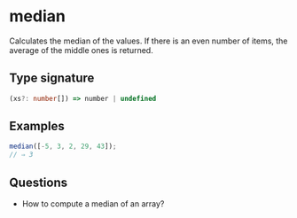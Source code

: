 # median

Calculates the median of the values. If there is an even number of items, the average of the middle ones is returned.

## Type signature

<!-- prettier-ignore-start -->
```typescript
(xs?: number[]) => number | undefined
```
<!-- prettier-ignore-end -->

## Examples

<!-- prettier-ignore-start -->
```javascript
median([-5, 3, 2, 29, 43]);
// ⇒ 3
```
<!-- prettier-ignore-end -->

## Questions

- How to compute a median of an array?
